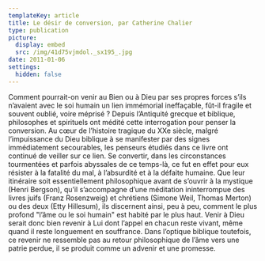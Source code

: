```yaml
---
templateKey: article
title: Le désir de conversion, par Catherine Chalier
type: publication
picture:
  display: embed
  src: /img/41d75vjmdol._sx195_.jpg
date: 2011-01-06
settings:
  hidden: false
---
```

Comment pourrait-on venir au Bien ou à Dieu par ses propres forces s’ils n’avaient avec le soi humain un lien immémorial ineffaçable, fût-il fragile et souvent oublié, voire méprisé ? Depuis l’Antiquité grecque et biblique, philosophes et spirituels ont médité cette interrogation pour penser la conversion. Au cœur de l’histoire tragique du XXe siècle, malgré l’impuissance du Dieu biblique à se manifester par des signes immédiatement secourables, les penseurs étudiés dans ce livre ont continué de veiller sur ce lien. Se convertir, dans les circonstances tourmentées et parfois abyssales de ce temps-là, ce fut en effet pour eux résister à la fatalité du mal, à l’absurdité et à la défaite humaine. Que leur itinéraire soit essentiellement philosophique avant de s’ouvrir à la mystique (Henri Bergson), qu’il s’accompagne d’une méditation ininterrompue des livres juifs (Franz Rosenzweig) et chrétiens (Simone Weil, Thomas Merton) ou des deux (Etty Hillesum), ils discernent ainsi, peu à peu, comment le plus profond "l’âme ou le soi humain" est habité par le plus haut. Venir à Dieu serait donc bien revenir à Lui dont l’appel en chacun reste vivant, même quand il reste longuement en souffrance. Dans l’optique biblique toutefois, ce revenir ne ressemble pas au retour philosophique de l’âme vers une patrie perdue, il se produit comme un advenir et une promesse.